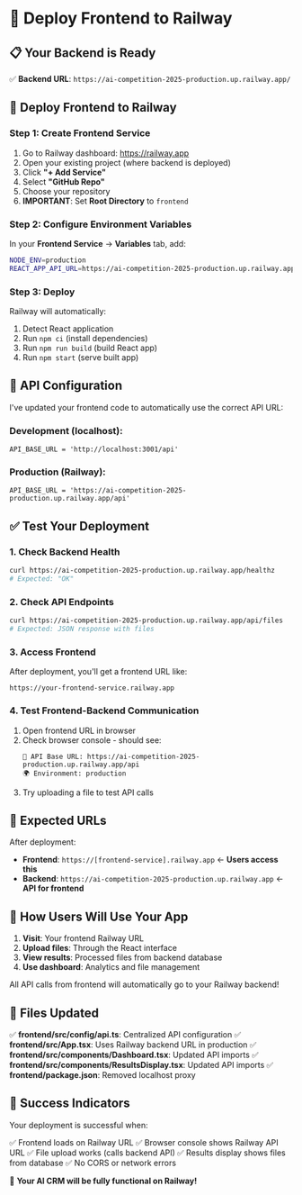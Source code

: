 # 🚀 Deploy Frontend to Railway

## 📋 Your Backend is Ready

✅ **Backend URL**: `https://ai-competition-2025-production.up.railway.app/`

## 🎯 Deploy Frontend to Railway

### **Step 1: Create Frontend Service**

1. Go to Railway dashboard: https://railway.app
2. Open your existing project (where backend is deployed)
3. Click **"+ Add Service"**
4. Select **"GitHub Repo"**
5. Choose your repository
6. **IMPORTANT**: Set **Root Directory** to `frontend`

### **Step 2: Configure Environment Variables**

In your **Frontend Service** → **Variables** tab, add:

```bash
NODE_ENV=production
REACT_APP_API_URL=https://ai-competition-2025-production.up.railway.app/api
```

### **Step 3: Deploy**

Railway will automatically:
1. Detect React application
2. Run `npm ci` (install dependencies)
3. Run `npm run build` (build React app)
4. Run `npm start` (serve built app)

## 🔗 API Configuration

I've updated your frontend code to automatically use the correct API URL:

### **Development** (localhost):
```
API_BASE_URL = 'http://localhost:3001/api'
```

### **Production** (Railway):
```
API_BASE_URL = 'https://ai-competition-2025-production.up.railway.app/api'
```

## ✅ Test Your Deployment

### **1. Check Backend Health**
```bash
curl https://ai-competition-2025-production.up.railway.app/healthz
# Expected: "OK"
```

### **2. Check API Endpoints**
```bash
curl https://ai-competition-2025-production.up.railway.app/api/files
# Expected: JSON response with files
```

### **3. Access Frontend**
After deployment, you'll get a frontend URL like:
```
https://your-frontend-service.railway.app
```

### **4. Test Frontend-Backend Communication**
1. Open frontend URL in browser
2. Check browser console - should see:
   ```
   🔗 API Base URL: https://ai-competition-2025-production.up.railway.app/api
   🌍 Environment: production
   ```
3. Try uploading a file to test API calls

## 🎯 Expected URLs

After deployment:
- **Frontend**: `https://[frontend-service].railway.app` ← **Users access this**
- **Backend**: `https://ai-competition-2025-production.up.railway.app` ← **API for frontend**

## 📱 How Users Will Use Your App

1. **Visit**: Your frontend Railway URL
2. **Upload files**: Through the React interface
3. **View results**: Processed files from backend database
4. **Use dashboard**: Analytics and file management

All API calls from frontend will automatically go to your Railway backend!

## 🔧 Files Updated

✅ **frontend/src/config/api.ts**: Centralized API configuration
✅ **frontend/src/App.tsx**: Uses Railway backend URL in production
✅ **frontend/src/components/Dashboard.tsx**: Updated API imports
✅ **frontend/src/components/ResultsDisplay.tsx**: Updated API imports
✅ **frontend/package.json**: Removed localhost proxy

## 🎉 Success Indicators

Your deployment is successful when:

✅ Frontend loads on Railway URL
✅ Browser console shows Railway API URL
✅ File upload works (calls backend API)
✅ Results display shows files from database
✅ No CORS or network errors

🚀 **Your AI CRM will be fully functional on Railway!**